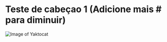 # Teste de cabeçao 1 (Adicione mais # para diminuir)

![Image of Yaktocat](https://octodex.github.com/images/yaktocat.png)
